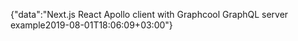 {"data":"Next.js React Apollo client with Graphcool GraphQL server example2019-08-01T18:06:09+03:00"}

